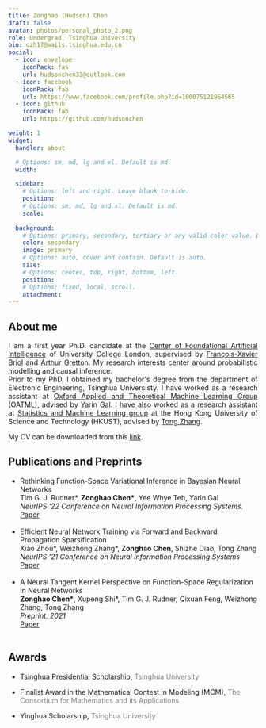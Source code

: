 ```yaml
---
title: Zonghao (Hudson) Chen
draft: false
avatar: photos/personal_photo_2.png
role: Undergrad, Tsinghua University
bio: czh17@mails.tsinghua.edu.cn
social:
  - icon: envelope
    iconPack: fas
    url: hudsonchen33@outlook.com
  - icon: facebook
    iconPack: fab
    url: https://www.facebook.com/profile.php?id=100075121964565
  - icon: github
    iconPack: fab
    url: https://github.com/hudsonchen

weight: 1
widget:
  handler: about

  # Options: sm, md, lg and xl. Default is md.
  width:

  sidebar:
    # Options: left and right. Leave blank to hide.
    position:
    # Options: sm, md, lg and xl. Default is md.
    scale:
  
  background:
    # Options: primary, secondary, tertiary or any valid color value. Default is primary.
    color: secondary
    image: primary
    # Options: auto, cover and contain. Default is auto.
    size:
    # Options: center, top, right, bottom, left.
    position:
    # Options: fixed, local, scroll.
    attachment: 
---
```


## About me
<div style="text-align: justify">
I am a first year Ph.D. candidate at the <a href="https://www.ucl.ac.uk/foundational-ai-cdt/foundational-artificial-intelligence-mphilphd">Center of Foundational Artificial Intelligence</a> of University College London, supervised by 
<a href="https://fxbriol.github.io/">François-Xavier Briol</a>  and <a href="https://www.gatsby.ucl.ac.uk/~gretton/">Arthur Gretton</a>. 
My research interests center around probabilistic modelling and causal inference. </div>

<div style="text-align: justify">
Prior to my PhD, I obtained my bachelor's degree from the department of Electronic Engineering, Tsinghua Universisty. 
I have worked as a research assistant at <a href="https://oatml.cs.ox.ac.uk/">Oxford Applied and Theoretical Machine Learning Group (OATML)</a>, advised by <a href="http://www.cs.ox.ac.uk/people/yarin.gal/website/">Yarin Gal</a>. 
I have also worked as a research assistant at <a href="https://statml.hkust.edu.hk/">Statistics and Machine Learning group</a> at the Hong Kong University of Science and Technology (HKUST), 
advised by <a href="http://tongzhang-ml.org/">Tong Zhang</a>. 
</div>

My CV can be downloaded from this <a href="papers/Zonghao_Chen.pdf">link</a>.
## Publications and Preprints  

<ul>
<li>Rethinking Function-Space Variational Inference in Bayesian Neural Networks <br>
Tim G. J. Rudner*, <strong>Zonghao Chen*</strong>, Yee Whye Teh, Yarin Gal <br>
<i> NeurIPS '22 Conference on Neural Information Processing Systems. </i> <br>
<a href="https://timrudner.com/papers/Tractable_Function-Space_Variational_Inference_in_Bayesian_Neural_Networks/Rudner2022_Tractable_Function-Space_Variational_Inference_in_Bayesian_Neural_Networks.pdf">Paper</a> </li>
<br>
<li>Efficient Neural Network Training via Forward and Backward Propagation Sparsification  <br>
Xiao Zhou*, Weizhong Zhang*, <strong>Zonghao Chen</strong>, Shizhe Diao, Tong Zhang <br>
<i> NeurIPS ’21 Conference on Neural Information Processing Systems </i> <br>
<a href="papers/Efficient_Neural_Network_Training_via_Forward_and_Backward_Propagation_Sparsification.pdf">Paper</a> </li>
<br>
<li>A Neural Tangent Kernel Perspective on Function-Space Regularization in Neural Networks <br>
<strong>Zonghao Chen*</strong>, Xupeng Shi*, Tim G. J. Rudner, Qixuan Feng, Weizhong Zhang, Tong Zhang <br>
<i> Preprint. 2021 </i> <br>
<a href="papers/Chen2022_A_Neural_Tangent_Kernel_Perspective_on_Function_Space_Regularization_in_Neural_Networks.pdf">Paper</a> </li>
<br>
</ul>

## Awards
<ul>
<li> <p> Tsinghua Presidential Scholarship,  <span style="color: Gray">Tsinghua University</span> </p> </li>
<li> <p> Finalist Award in the Mathematical Contest in Modeling (MCM), <span style="color: Gray">The Consortium for Mathematics and its Applications</span> </p> </li>
<li> <p> Yinghua Scholarship, <span style="color: Gray">Tsinghua University</span> </p> </li>

</ul>